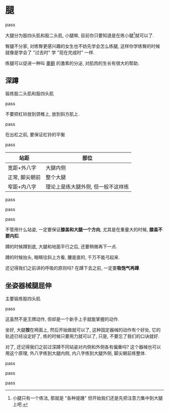 # 腿

pass

大腿分为股四头肌和股二头肌, 小腿嘛, 目前你只要知道是在练小腿[^1]就可以了.

臀腿不分家, 对练臀更感兴趣的女生也不妨先学会怎么练腿, 这样你学练臀的时候就像是学会了 "过去时" 学 "现在完成时" 一样.

练腿可以促进一种叫 [睾酮](https://zh.wikipedia.org/wiki/%E7%9D%BE%E9%85%AE) 的激素的分泌, 对肌肉的生长有很大的帮助.

## 深蹲

锻炼股二头肌和股四头肌

pass

不要把杠铃放到颈椎上, 放到斜方肌上.

pass

在出杠之前, 要保证杠铃的平衡

pass

| 站距           | 部位                               |
| -------------- | ---------------------------------- |
| 宽距+外八字    | 大腿内侧                           |
| 正常, 脚尖朝前 | 整个大腿                           |
| 窄距+内八字    | 理论上是练大腿外侧, 但一般不这样练 |

pass

pass

pass

不管用什么站姿, 一定要保证**膝盖和大腿一个方向**, 尤其是在重量大的时候, **膝盖不要内扣**.

蹲的时候蹲到底, 大腿和地面平行之后, 还要稍微再下一点.

蹲的时候抬头, 眼睛往斜上方看, 腰是直的, 千万不能弓起来.

还记得我们之前讲的呼吸的原则吗? 在蹲下去之前, 一定要**吸饱气再蹲**.



## 坐姿器械腿屈伸

主要锻炼股四头肌

pass

这虽然不是王牌动作, 但却是一个新手上手就能掌握的动作.

坐好, 大腿**按**在椅面上, 然后开始做就可以了, 这种固定器械的动作有个好处, 它的轨迹已经设定好了, 练的时候只要用力就可以了, 只是, 不要忘了我们的口诀就好.

对了, 还记得我们之前过深蹲不同站姿对内侧和外侧各有偏重吗? 这个器械也可以用这个原理, 外八字练到大腿内侧, 内八字练到大腿外侧, 脚尖朝前练整体.

pass

pass

pass

[^1]: 小腿只有一个练法, 那就是 "各种提踵" 但开始我们还是先把注意力集中到大腿上吧.

